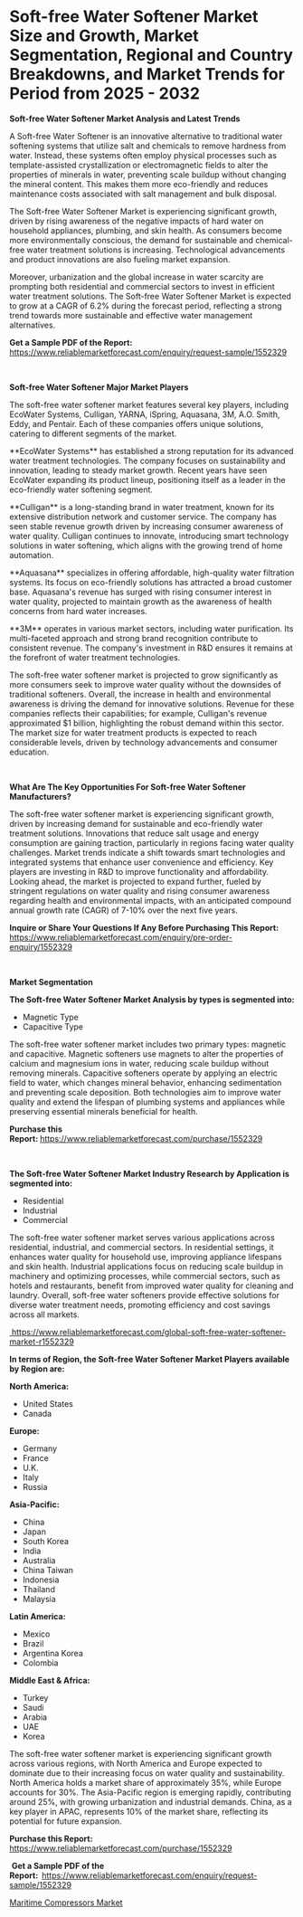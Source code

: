 <p><h1>Soft-free Water Softener Market Size and Growth, Market Segmentation, Regional and Country Breakdowns, and Market Trends for Period from 2025 -  2032</h1></p><p><strong>Soft-free Water Softener Market Analysis and Latest Trends</strong></p>
<p><p>A Soft-free Water Softener is an innovative alternative to traditional water softening systems that utilize salt and chemicals to remove hardness from water. Instead, these systems often employ physical processes such as template-assisted crystallization or electromagnetic fields to alter the properties of minerals in water, preventing scale buildup without changing the mineral content. This makes them more eco-friendly and reduces maintenance costs associated with salt management and bulk disposal.</p><p>The Soft-free Water Softener Market is experiencing significant growth, driven by rising awareness of the negative impacts of hard water on household appliances, plumbing, and skin health. As consumers become more environmentally conscious, the demand for sustainable and chemical-free water treatment solutions is increasing. Technological advancements and product innovations are also fueling market expansion. </p><p>Moreover, urbanization and the global increase in water scarcity are prompting both residential and commercial sectors to invest in efficient water treatment solutions. The Soft-free Water Softener Market is expected to grow at a CAGR of 6.2% during the forecast period, reflecting a strong trend towards more sustainable and effective water management alternatives.</p></p>
<p><strong>Get a Sample PDF of the Report:&nbsp;</strong> <a href="https://www.reliablemarketforecast.com/enquiry/request-sample/1552329?utm_campaign=3097&utm_medium=2&utm_source=Github&utm_content=ia&utm_term=11042025&utm_id=soft-free-water-softener">https://www.reliablemarketforecast.com/enquiry/request-sample/1552329</a></p>
<p>&nbsp;</p>
<p><strong>Soft-free Water Softener Major Market Players</strong></p>
<p><p>The soft-free water softener market features several key players, including EcoWater Systems, Culligan, YARNA, iSpring, Aquasana, 3M, A.O. Smith, Eddy, and Pentair. Each of these companies offers unique solutions, catering to different segments of the market.</p><p>**EcoWater Systems** has established a strong reputation for its advanced water treatment technologies. The company focuses on sustainability and innovation, leading to steady market growth. Recent years have seen EcoWater expanding its product lineup, positioning itself as a leader in the eco-friendly water softening segment.</p><p>**Culligan** is a long-standing brand in water treatment, known for its extensive distribution network and customer service. The company has seen stable revenue growth driven by increasing consumer awareness of water quality. Culligan continues to innovate, introducing smart technology solutions in water softening, which aligns with the growing trend of home automation.</p><p>**Aquasana** specializes in offering affordable, high-quality water filtration systems. Its focus on eco-friendly solutions has attracted a broad customer base. Aquasana's revenue has surged with rising consumer interest in water quality, projected to maintain growth as the awareness of health concerns from hard water increases.</p><p>**3M** operates in various market sectors, including water purification. Its multi-faceted approach and strong brand recognition contribute to consistent revenue. The company's investment in R&D ensures it remains at the forefront of water treatment technologies.</p><p>The soft-free water softener market is projected to grow significantly as more consumers seek to improve water quality without the downsides of traditional softeners. Overall, the increase in health and environmental awareness is driving the demand for innovative solutions. Revenue for these companies reflects their capabilities; for example, Culligan's revenue approximated $1 billion, highlighting the robust demand within this sector. The market size for water treatment products is expected to reach considerable levels, driven by technology advancements and consumer education.</p></p>
<p>&nbsp;</p>
<p><strong>What Are The Key Opportunities For Soft-free Water Softener Manufacturers?</strong></p>
<p><p>The soft-free water softener market is experiencing significant growth, driven by increasing demand for sustainable and eco-friendly water treatment solutions. Innovations that reduce salt usage and energy consumption are gaining traction, particularly in regions facing water quality challenges. Market trends indicate a shift towards smart technologies and integrated systems that enhance user convenience and efficiency. Key players are investing in R&D to improve functionality and affordability. Looking ahead, the market is projected to expand further, fueled by stringent regulations on water quality and rising consumer awareness regarding health and environmental impacts, with an anticipated compound annual growth rate (CAGR) of 7-10% over the next five years.</p></p>
<p><strong>Inquire or Share Your Questions If Any Before Purchasing This Report:</strong> <a href="https://www.reliablemarketforecast.com/enquiry/pre-order-enquiry/1552329?utm_campaign=3097&utm_medium=2&utm_source=Github&utm_content=ia&utm_term=11042025&utm_id=soft-free-water-softener">https://www.reliablemarketforecast.com/enquiry/pre-order-enquiry/1552329</a></p>
<p>&nbsp;</p>
<p><strong>Market Segmentation</strong></p>
<p><strong>The Soft-free Water Softener Market Analysis by types is segmented into:</strong></p>
<p><ul><li>Magnetic Type</li><li>Capacitive Type</li></ul></p>
<p><p>The soft-free water softener market includes two primary types: magnetic and capacitive. Magnetic softeners use magnets to alter the properties of calcium and magnesium ions in water, reducing scale buildup without removing minerals. Capacitive softeners operate by applying an electric field to water, which changes mineral behavior, enhancing sedimentation and preventing scale deposition. Both technologies aim to improve water quality and extend the lifespan of plumbing systems and appliances while preserving essential minerals beneficial for health.</p></p>
<p><strong>Purchase this Report:&nbsp;</strong><a href="https://www.reliablemarketforecast.com/purchase/1552329?utm_campaign=3097&utm_medium=2&utm_source=Github&utm_content=ia&utm_term=11042025&utm_id=soft-free-water-softener">https://www.reliablemarketforecast.com/purchase/1552329</a></p>
<p>&nbsp;</p>
<p><strong>The Soft-free Water Softener Market Industry Research by Application is segmented into:</strong></p>
<p><ul><li>Residential</li><li>Industrial</li><li>Commercial</li></ul></p>
<p><p>The soft-free water softener market serves various applications across residential, industrial, and commercial sectors. In residential settings, it enhances water quality for household use, improving appliance lifespans and skin health. Industrial applications focus on reducing scale buildup in machinery and optimizing processes, while commercial sectors, such as hotels and restaurants, benefit from improved water quality for cleaning and laundry. Overall, soft-free water softeners provide effective solutions for diverse water treatment needs, promoting efficiency and cost savings across all markets.</p></p>
<p><a href="https://www.reliablemarketforecast.com/global-soft-free-water-softener-market-r1552329?utm_campaign=3097&utm_medium=2&utm_source=Github&utm_content=ia&utm_term=11042025&utm_id=soft-free-water-softener">&nbsp;https://www.reliablemarketforecast.com/global-soft-free-water-softener-market-r1552329</a></p>
<p><strong>In terms of Region, the Soft-free Water Softener Market Players available by Region are:</strong></p>
<p>
    <p> <strong> North America: </strong>
        <ul>
            <li>United States</li>
            <li>Canada</li>
        </ul>
        </p> 
    <p> <strong> Europe: </strong>
        <ul>
            <li>Germany</li>
            <li>France</li>
            <li>U.K.</li>
            <li>Italy</li>
            <li>Russia</li>
        </ul>
        </p> 
    <p> <strong> Asia-Pacific: </strong>
        <ul>
            <li>China</li>
            <li>Japan</li>
            <li>South Korea</li>
            <li>India</li>
            <li>Australia</li>
            <li>China Taiwan</li>
            <li>Indonesia</li>
            <li>Thailand</li>
            <li>Malaysia</li>
        </ul>
        </p> 
    <p> <strong> Latin America: </strong>
        <ul>
            <li>Mexico</li>
            <li>Brazil</li>
            <li>Argentina Korea</li>
            <li>Colombia</li>
        </ul>
        </p> 
    <p> <strong> Middle East & Africa: </strong>
        <ul>
            <li>Turkey</li>
            <li>Saudi</li>
            <li>Arabia</li>
            <li>UAE</li>
            <li>Korea</li>
        </ul>
    </p>
    </p>
<p><p>The soft-free water softener market is experiencing significant growth across various regions, with North America and Europe expected to dominate due to their increasing focus on water quality and sustainability. North America holds a market share of approximately 35%, while Europe accounts for 30%. The Asia-Pacific region is emerging rapidly, contributing around 25%, with growing urbanization and industrial demands. China, as a key player in APAC, represents 10% of the market share, reflecting its potential for future expansion.</p></p>
<p><strong>Purchase this Report: </strong><a href="https://www.reliablemarketforecast.com/purchase/1552329?utm_campaign=3097&utm_medium=2&utm_source=Github&utm_content=ia&utm_term=11042025&utm_id=soft-free-water-softener">https://www.reliablemarketforecast.com/purchase/1552329</a></p>
<p>&nbsp;<strong>Get a Sample PDF of the Report:&nbsp;&nbsp;</strong><a href="https://www.reliablemarketforecast.com/enquiry/request-sample/1552329?utm_campaign=3097&utm_medium=2&utm_source=Github&utm_content=ia&utm_term=11042025&utm_id=soft-free-water-softener">https://www.reliablemarketforecast.com/enquiry/request-sample/1552329</a></p>
<p><strong></strong></p>
<p><p><a href="https://github.com/abuugjetaj/Market-Research-Report-List-1/blob/main/maritime-compressors-market.md?utm_campaign=3097&utm_medium=2&utm_source=Github&utm_content=ia&utm_term=11042025&utm_id=soft-free-water-softener">Maritime Compressors Market</a></p></p>